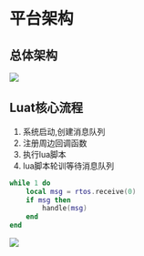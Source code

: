 # 平台架构

## 总体架构

![](EC616_core_struct_v20191125.jpg)

## Luat核心流程

1. 系统启动,创建消息队列
2. 注册周边回调函数
3. 执行lua脚本
4. lua脚本轮训等待消息队列


```lua
while 1 do
    local msg = rtos.receive(0)
    if msg then
        handle(msg)
    end
end
```

![](EC616_core_workflow_v20191125.jpg)

